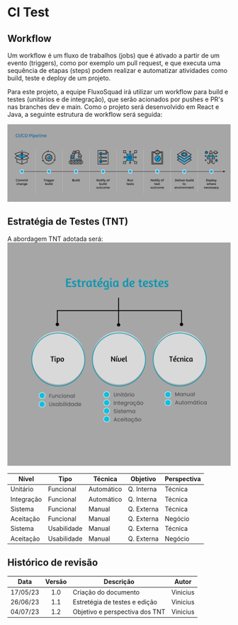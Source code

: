 # CI Test

## Workflow
Um workflow é um fluxo de trabalhos (jobs) que é ativado a partir de um evento (triggers), como por exemplo um pull request, e que executa uma sequência de etapas (steps) podem realizar e automatizar atividades como build, teste e deploy de um projeto.

Para este projeto, a equipe FluxoSquad irá utilizar um workflow para build e testes (unitários e de integração), que serão acionados por pushes e PR's nas branches dev e main. 
Como o projeto será desenvolvido em React e Java, a seguinte estrutura de workflow será seguida:

![CI Workflow](./img/CI_Workflow.png)

## Estratégia de Testes (TNT)
A abordagem TNT adotada será:          
![Estratégia de testes](./img/EstrategiaTestes.png)

| Nível      | Tipo        | Técnica    | Objetivo   | Perspectiva |
| ---------- | ----------- | ---------- | ---------- | ----------- |
| Unitário   | Funcional   | Automático | Q. Interna | Técnica     |
| Integração | Funcional   | Automático | Q. Interna | Técnica     |
| Sistema    | Funcional   | Manual     | Q. Externa | Técnica     |
| Aceitação  | Funcional   | Manual     | Q. Externa | Negócio     |
| Sistema    | Usabilidade | Manual     | Q. Externa | Técnica     |
| Aceitação  | Usabilidade | Manual     | Q. Externa | Negócio     |

## Histórico de revisão

|   Data   | Versão | Descrição                      | Autor    |
| :------: | :----: | ------------------------------ | -------- |
| 17/05/23 |  1.0   | Criação do documento           | Vinicius |
| 26/06/23 |  1.1   | Estretégia de testes e edição  | Vinicius |
| 04/07/23 |  1.2   | Objetivo e perspectiva dos TNT | Vinicius |
